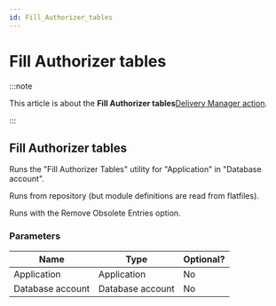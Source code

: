 ```yaml
---
id: Fill_Authorizer_tables
---
```


# Fill Authorizer tables




:::note

This article is about the **Fill Authorizer tables**[Delivery Manager action](/docs/Continuous_delivery/Delivery_Manager_actions_by_name).

:::

## **Fill Authorizer tables**

Runs the "Fill Authorizer Tables" utility for "Application" in "Database account".

Runs from repository (but module definitions are read from flatfiles).

Runs with the Remove Obsolete Entries option.

### Parameters

|**Name**|**Type**|**Optional?**|
|--------|--------|--------|
|Application|Application|No      |
|Database account|Database account|No      |



 